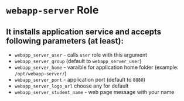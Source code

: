 # `webapp-server` Role

## It installs application service and accepts following parameters (at least):

- `webapp_server_user` - calls `user` role with this argument
- `webapp_server_group` (default to `webapp_server_user`)
- `webapp_server_home` - varaible for application home folder (example: `/opt/webapp-server/`)
- `webapp_server_port` - application port (default to `8080`)
- `webapp_server_logo_url` choose any for default
- `webapp_server_student_name` - web page message with your name
